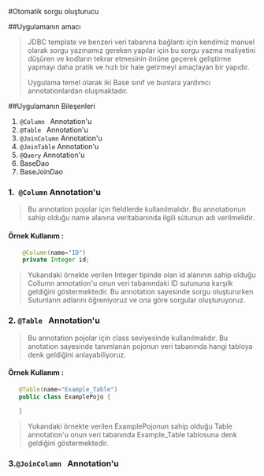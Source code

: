 

#Otomatik sorgu oluşturucu 


##Uygulamanın amacı
> JDBC template ve benzeri veri tabanına bağlantı için kendimiz manuel olarak sorgu yazmamız gereken 
> yapılar için bu sorgu yazma maliyetini düşüren ve kodların tekrar etmesinin önüne geçerek geliştirme yapmayı daha 
> pratik ve hızlı bir hale getirmeyi amaçlayan bir yapıdır.
> 
> Uygulama temel olarak iki Base sınıf ve bunlara yardımcı annotationlardan oluşmaktadır.
> 

##Uygulamanın Bileşenleri 
1. ```@Column ``` Annotation'u 
2. ```@Table ``` Annotation'u
3. ```@JoinColumn``` Annotation'u
4. ```@JoinTable``` Annotation'u   
5. ```@Query``` Annotation'u
6. BaseDao
7. BaseJoinDao


### 1.``` @Column``` Annotation'u

> Bu annotation pojolar için fieldlerde kullanılmalıdır. 
> Bu annotationun sahip olduğu name alanına veritabanında ilgili sütunun adı verilmelidir.


#### Örnek Kullanım : 

```java 
    @Column(name="ID")
    private Integer id;

```

> Yukarıdaki örnekte verilen Integer tipinde olan id alanının sahip olduğu Collumn annotation'u 
> onun veri tabanındaki ID sutununa karşılk geldiğini göstermektedir. Bu annotation sayesinde sorgu oluştururken Sutunların adlarını öğreniyoruz ve ona göre sorgular oluşturuyoruz.
>

### 2. ```@Table ``` Annotation'u

> Bu annotation pojolar için class seviyesinde kullanılmalıdır. Bu anotation sayesinde tanımlanan pojonun veri tabanında hangi tabloya denk geldiğini anlayabiliyoruz.

#### Örnek Kullanım : 
```java 
   @Table(name="Example_Table")
   public class ExamplePojo {
   
   }

```

> Yukarıdaki örnekte verilen ExamplePojonun sahip olduğu Table annotation'u onun veri tabanında Example_Table tablosuna denk geldiğini göstermektedir.

### 3.```@JoinColumn ``` Annotation'u

